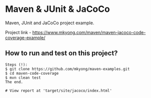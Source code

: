 # Maven & JUnit & JaCoCo
Maven, JUnit and JaCoCo project example.

Project link - https://www.mkyong.com/maven/maven-jacoco-code-coverage-example/

## How to run and test on this project?
```
Steps (!):
$ git clone https://github.com/mkyong/maven-examples.git
$ cd maven-code-coverage
$ mvn clean test
The end.

# View report at 'target/site/jacoco/index.html'
```
